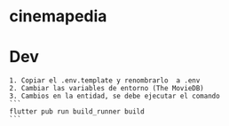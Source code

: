 # cinemapedia

# Dev

    1. Copiar el .env.template y renombrarlo  a .env
    2. Cambiar las variables de entorno (The MovieDB)
    3. Cambios en la entidad, se debe ejecutar el comando
    ```
    flutter pub run build_runner build
    ```